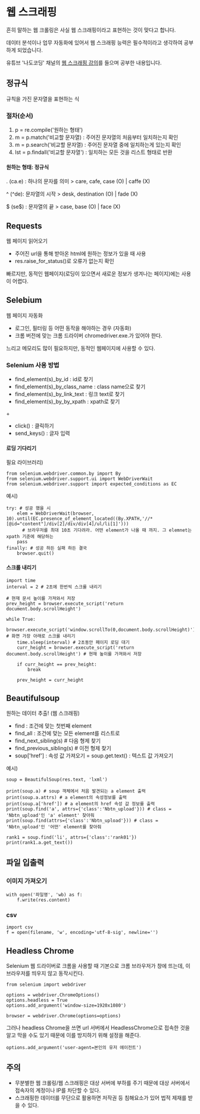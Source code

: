 # 웹 스크래핑
흔히 말하는 웹 크롤링은 사실 웹 스크래핑이라고 표현하는 것이 맞다고 합니다.

데이터 분석이나 업무 자동화에 있어서 웹 스크래핑 능력은 필수적이라고 생각하여 공부하게 되었습니다.

유튜브 '나도코딩' 채널의 [웹 스크래핑 강의](https://www.youtube.com/watch?v=yQ20jZwDjTE)를 들으며 공부한 내용입니다.

## 정규식
규칙을 가진 문자열을 표현하는 식

### 절차(순서)
1. p = re.compile('원하는 형태')
2. m = p.match('비교할 문자열) : 주어진 문자열의 처음부터 일치하는지 확인
3. m = p.search('비교할 문자열) : 주어진 문자열 중에 일치하는게 있는지 확인
4. lst = p.findall('비교할 문자열') : 일치하는 모든 것을 리스트 형태로 반환

#### 원하는 형태: 정규식
. (ca.e) : 하나의 문자를 의미 > care, cafe, case (O) | caffe (X)

^ (^de): 문자열의 시작 > desk, destination (O) | fade (X)

$ (se$) : 문자열의 끝 > case, base (O) | face (X)

## Requests
웹 페이지 읽어오기
- 주어진 url을 통해 받아온 html에 원하는 정보가 있을 때 사용
- res.raise_for_status()로 오류가 없는지 확인

빠르지만, 동적인 웹페이지(로딩이 있으면서 새로운 정보가 생겨나는 페이지)에는 사용이 어렵다.

## Selebium
웹 페이지 자동화
- 로그인, 필터링 등 어떤 동작을 해야하는 경우 (자동화)
- 크롬 버전에 맞는 크롬 드라이버 chromedriver.exe.가 있어야 한다.

느리고 메모리도 많이 필요하지만, 동적인 웹페이지에 사용할 수 있다.

### Selenium 사용 방법
- find_element(s)\_by\_id : id로 찾기
- find_element(s)\_by\_class_name : class name으로 찾기
- find_element(s)\_by\_link_text : 링크 text로 찾기
- find_element(s)\_by\_by_xpath : xpath로 찾기

\+
- click() : 클릭하기
- send_keys() : 글자 입력

#### 로딩 기다리기
필요 라이브러리)

    from selenium.webdriver.common.by import By
    from selenium.webdriver.support.ui import WebDriverWait
    from selenium.webdriver.support import expected_conditions as EC

예시) 
    
    try: # 성공 했을 시
        elem = WebDriverWait(browser, 10).until(EC.presence_of_element_located((By.XPATH,'//*[@id="content"]/div[2]/div/div[4]/ul/li[1]'))) 
          # 브라우저를 최대 10초 기다려라. 어떤 element가 나올 때 까지. 그 elemnet는 xpath 기준에 해당하는
        pass
    finally: # 성공 하든 실패 하든 결국
        browser.quit()
      
#### 스크롤 내리기
    import time
    interval = 2 # 2초에 한번씩 스크롤 내리기

    # 현재 문서 높이를 가져와서 저장
    prev_height = browser.execute_script('return document.body.scrollHeight')

    while True:
        browser.execute_script('window.scrollTo(0,document.body.scrollHeight)') # 화면 가장 아래로 스크롤 내리기
        time.sleep(interval) # 2초동안 페이지 로딩 대기
        curr_height = browser.execute_script('return document.body.scrollHeight') # 현재 높이를 가져와서 저장

        if curr_height == prev_height:
            break

        prev_height = curr_height

## Beautifulsoup
원하는 데이터 추출! (웹 스크래핑)

- find : 조건에 맞는 첫번째 element
- find_all : 조건에 맞는 모든 element를 리스트로
- find_next_sibling(s) # 다음 형제 찾기
- find_previous_sibling(s) # 이전 형제 찾기
- soup['href'] : 속성 값 가져오기
= soup.get.text() : 텍스트 값 가져오기

예시)

    soup = BeautifulSoup(res.text, 'lxml') 
    
    print(soup.a) # soup 객체에서 처음 발견되는 a element 출력
    print(soup.a.attrs) # a element의 속성정보를 출력
    print(soup.a['href']) # a element의 href 속성 값 정보를 출력
    print(soup.find('a', attrs={'class':'Nbtn_upload'})) # class = 'Nbtn_upload'인 'a' element' 찾아줘
    print(soup.find(attrs={'class':'Nbtn_upload'})) # class = 'Nbtn_upload'인 '어떤' element를 찾아줘
    
    rank1 = soup.find('li', attrs={'class':'rank01'})
    print(rank1.a.get_text())

## 파일 입출력
### 이미지 가져오기
    with open('파일명', 'wb) as f:
        f.write(res.content)
### csv
    import csv
    f = open(filename, 'w', encoding='utf-8-sig', newline='')
    
## Headless Chrome
Selenium 웹 드라이버로 크롬을 사용할 때 기본으로 크롬 브라우저가 창에 뜨는데, 이 브라우저를 띄우지 않고 동작시킨다.

    from selenium import webdriver

    options = webdriver.ChromeOptions()
    options.headless = True
    options.add_argument('window-size=1920x1080')

    browser = webdriver.Chrome(options=options)
    
그러나 headless Chrome을 쓰면 url 서버에서 HeadlessChrome으로 접속한 것을 알고 막을 수도 있기 때문에 이를 방지하기 위해 설정을 해준다.

    options.add_argument('user-agent=본인의 유저 에이전트')

## 주의
- 무분별한 웹 크롤링/웹 스크래핑은 대상 서버에 부하를 주기 때문에 대상 서버에서 접속자의 계정이나 IP를 차단할 수 있다.
- 스크래핑한 데이터를 무단으로 활용하면 저작권 등 침해요소가 있어 법적 제재를 받을 수 있다.

